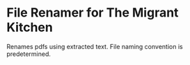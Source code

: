 # File Renamer for The Migrant Kitchen

Renames pdfs using extracted text. File naming convention is predetermined.